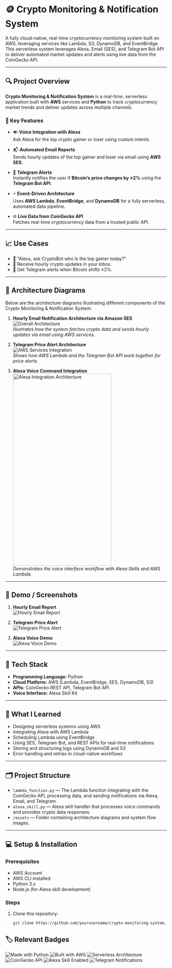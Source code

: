 # 🪙 Crypto Monitoring & Notification System

A fully cloud-native, real-time cryptocurrency monitoring system built on AWS, leveraging services like Lambda, S3, DynamoDB, and EventBridge. This serverless system leverages Alexa, Email (SES), and Telegram Bot API to deliver automated market updates and alerts using live data from the CoinGecko API.

---

## 🔍 Project Overview

**Crypto Monitoring & Notification System** is a real-time, serverless application built with **AWS** services and **Python** to track cryptocurrency market trends and deliver updates across multiple channels.

### 🔧 Key Features

- 🔊 **Voice Integration with Alexa**  
  Ask Alexa for the top crypto gainer or loser using custom intents.

- 📬 **Automated Email Reports**  
  Sends hourly updates of the top gainer and loser via email using **AWS SES**.

- 📲 **Telegram Alerts**  
  Instantly notifies the user if **Bitcoin’s price changes by ±2%** using the **Telegram Bot API**.

- ⚡ **Event-Driven Architecture**  
  Uses **AWS Lambda**, **EventBridge**, and **DynamoDB** for a fully serverless, automated data pipeline.

- 🌐 **Live Data from CoinGecko API**  
  Fetches real-time cryptocurrency data from a trusted public API.

---

## 📈 Use Cases

- 💬 "Alexa, ask CryptoBot who is the top gainer today?"
- 📧 Receive hourly crypto updates in your inbox.
- 🔔 Get Telegram alerts when Bitcoin shifts ±2%.

---

## 🧩 Architecture Diagrams

Below are the architecture diagrams illustrating different components of the Crypto Monitoring & Notification System:

1. **Hourly Email Notification Architecture via Amazon SES**  
   ![Overall Architecture](./assets/Email.png)  
   *Illustrates how the system fetches crypto data and sends hourly updates via email using AWS services.*

2. **Telegram Price Alert Architecture**  
   ![AWS Services Integration](./assets/Ttelegram.png)  
   *Shows how AWS Lambda and the Telegram Bot API work together for price alerts.*

3. **Alexa Voice Command Integration**  
   <img src="./assets/Alexa.png" alt="Alexa Integration Architecture" width="80%" height="600px"/>  
   *Demonstrates the voice interface workflow with Alexa Skills and AWS Lambda.*

---

## 🧪 Demo / Screenshots

1. **Hourly Email Report**  
   <img src="./assets/Emaill.png" alt="Hourly Email Report"/>

2. **Telegram Price Alert**  
   <img src="./assets/Telegramm.png" alt="Telegram Price Alert"/>

3. **Alexa Voice Demo**  
   <img src="./assets/Alexaa.png" alt="Alexa Voice Demo"/>

---

## 🧱 Tech Stack

- **Programming Language:** Python  
- **Cloud Platform:** AWS (Lambda, EventBridge, SES, DynamoDB, S3)  
- **APIs:** CoinGecko REST API, Telegram Bot API  
- **Voice Interface:** Alexa Skill Kit  

---

## 🧠 What I Learned

- Designing serverless systems using AWS  
- Integrating Alexa with AWS Lambda  
- Scheduling Lambda using EventBridge  
- Using SES, Telegram Bot, and REST APIs for real-time notifications  
- Storing and structuring logs using DynamoDB and S3  
- Error handling and retries in cloud-native workflows  

---

## 🗂 Project Structure

- `lambda_function.py` — The Lambda function integrating with the CoinGecko API, processing data, and sending notifications via Alexa, Email, and Telegram.  
- `alexa_skill.py` — Alexa skill handler that processes voice commands and provides crypto data responses.  
- `/assets` — Folder containing architecture diagrams and system flow images.

---

## 💻 Setup & Installation

### Prerequisites

- AWS Account  
- AWS CLI installed  
- Python 3.x  
- Node.js (for Alexa skill development)  

### Steps

1. Clone this repository:

   ```bash
   git clone https://github.com/yourusername/crypto-monitoring-system.git

   ```
## 🏷️ Relevant Badges

![Made with Python](https://img.shields.io/badge/Made%20with-Python-3776AB?style=for-the-badge&logo=python&logoColor=white)
![Built with AWS](https://img.shields.io/badge/Built%20with-AWS-FF9900?style=for-the-badge&logo=amazonaws&logoColor=white)
![Serverless Architecture](https://img.shields.io/badge/Serverless-Architecture-green?style=for-the-badge&logo=serverless&logoColor=white)
![CoinGecko API](https://img.shields.io/badge/Data%20from-CoinGecko-00DC82?style=for-the-badge&logo=data&logoColor=white)
![Alexa Skill Enabled](https://img.shields.io/badge/Alexa-Skill-1A73E8?style=for-the-badge&logo=amazonalexa&logoColor=white)
![Telegram Notifications](https://img.shields.io/badge/Alerts-Telegram-2CA5E0?style=for-the-badge&logo=telegram&logoColor=white)
